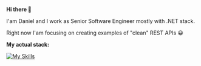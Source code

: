 **Hi there :wave:**

I'am Daniel and I work as Senior Software Engineer mostly with .NET stack.

Right now I'am focusing on creating examples of "clean" REST APIs :grinning:

**My actual stack:**

[![My Skills](https://skillicons.dev/icons?i=cs,dotnet,kubernetes,docker,postgres,ts,angular,redis,jenkins)](https://skillicons.dev)

<!---
Gramli/Gramli is a ✨ special ✨ repository because its `README.md` (this file) appears on your GitHub profile.
You can click the Preview link to take a look at your changes.
--->
